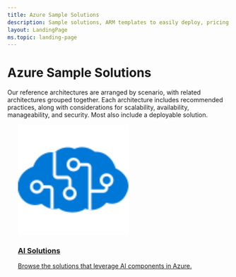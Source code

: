 ```yaml
---
title: Azure Sample Solutions
description: Sample solutions, ARM templates to easily deploy, pricing information to guide decisions on Azure.
layout: LandingPage
ms.topic: landing-page
---
```

# Azure Sample Solutions

Our reference architectures are arranged by scenario, with related architectures grouped together. Each architecture includes recommended practices, along with considerations for scalability, availability, manageability, and security. Most also include a deployable solution.

<section class="series">
    <ul class="panelContent">

<!-- N-tier -->
<li style="display: flex; flex-direction: column;">
    <a href="./ai/index.md" style="display: flex; flex-direction: column; flex: 1 0 auto;">
        <div class="cardSize" style="flex: 1 0 auto; display: flex;">
            <div class="cardPadding" style="display: flex;">
                <div class="card">
                    <div class="cardImageOuter">
                        <div class="cardImage">
                            <img src="./ai/media/cognitive-services.svg"  height="250px" />
                        </div>
                    </div>
                    <div class="cardText">
                        <h3>AI Solutions</h3>
                        <p>Browse the solutions that leverage AI components in Azure.</p>
                    </div>
                </div>
            </div>
        </div>
    </a>
</li>
</ul>